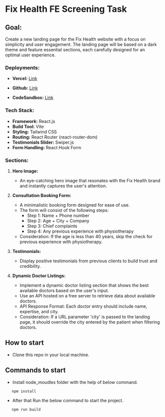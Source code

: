 # Fix Health FE Screening Task

## Goal:

Create a new landing page for the Fix Health website with a focus on simplicity and user engagement. The landing page will be based on a dark theme and feature essential sections, each carefully designed for an optimal user experience.

### Deployments: 
- **Vercel:** [Link](https://fetask-fixhealth-avinash.vercel.app/)

- **Github:** [Link](https://github.com/Avi2492/Frontendtask_Avinash_Pandey)

- **CodeSandbox:** [Link](https://codesandbox.io/p/github/Avi2492/Frontendtask_Avinash_Pandey/draft/vibrant-noether?workspaceId=ce547b4a-ff9b-4361-82ab-4d5cef424854)

### Tech Stack:

- **Framework:** React.js
- **Build Tool:** Vite
- **Styling:** Tailwind CSS
- **Routing:** React Router (react-router-dom)
- **Testimonials Slider:** Swiper.js
- **Form Handling:** React Hook Form

### Sections:

1. **Hero Image:**
   - An eye-catching hero image that resonates with the Fix Health brand and instantly captures the user's attention.

2. **Consultation Booking Form:**
   - A minimalistic booking form designed for ease of use.
   - The form will consist of the following steps:
     - Step 1: Name + Phone number
     - Step 2: Age + City + Company
     - Step 3: Chief complaints
     - Step 4: Any previous experience with physiotherapy
   - Consideration: If the age is less than 40 years, skip the check for previous experience with physiotherapy.

3. **Testimonials:**
   - Display positive testimonials from previous clients to build trust and credibility.

4. **Dynamic Doctor Listings:**
   - Implement a dynamic doctor listing section that shows the best available doctors based on the user's input.
   - Use an API hosted on a free server to retrieve data about available doctors.
   - API Response Format: Each doctor entry should include name, expertise, and city.
   - Consideration: If a URL parameter 'city' is passed to the landing page, it should override the city entered by the patient when filtering doctors.

## How to start

- Clone this repo in your local machine.

## Commands to start

- Install node_moudles folder with the help of below command.

```bash
   npm install
```
- After that Run the below command to start the project.

```bash
   npm run build
```
